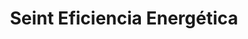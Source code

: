 ---
title: "Seint Eficiencia Energética"
url: /torrent/seint-eficiencia-energetica/
shop: Radiotechnik
---
